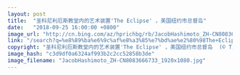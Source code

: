 ```yaml
---
layout: post
title:  "圣科尼利厄斯教堂内的艺术装置'The Eclipse' ，美国纽约市总督岛"
date:   "2018-09-25 16:00:00 +0800"
image_url: "http://cn.bing.com/az/hprichbg/rb/JacobHashimoto_ZH-CN8083666733_1920x1080.jpg"
link: "/search?q=%e8%89%ba%e6%9c%af%e8%a3%85%e7%bd%ae%e2%80%98The+Eclipse%e2%80%99&form=hpcapt&mkt=zh-cn"
copyright: "圣科尼利厄斯教堂内的艺术装置'The Eclipse' ，美国纽约市总督岛  (© Timothy Schenck/Jacob Hashimoto Studio)"
image_hash: "c3d9df0a6324af993b2c2cc52858b3de"
image_filename: "JacobHashimoto_ZH-CN8083666733_1920x1080.jpg"
---
```

